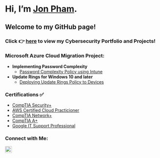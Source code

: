 # Hi, I’m [Jon Pham](https://github.com/jonphamm). 
## Welcome to my GitHub page!
### Click 👉 [here](https://github.com/jonphamm/JonCybersecurityPortfolio) to view my Cybersecurity Portfolio and Projects! 
 
### Microsoft Azure Cloud Migration Project:

- <b>Implementing Password Complexity</b>
  - [Password Complexity Policy using Intune]()
- <b>Update Rings for Windows 10 and later</b>
  - [Deploying Update Rings Policy to Devices]()


### Certifications ✅

- [CompTIA Security+](https://www.credly.com/badges/2f045b81-7a04-42f2-8626-0aace0d59ec9/linked_in_profile)
- [AWS Certified Cloud Practicioner](https://www.credly.com/badges/7fdc95be-d5a0-4800-81ec-ba3ed22113dd/linked_in_profile)
- [CompTIA Network+](https://www.credly.com/badges/a20191b8-ce2c-4614-804d-4dac7cfcd4bd/linked_in_profile)
- [CompTIA A+](https://www.credly.com/badges/2d082e16-a52b-4306-ab5e-3f7d9ee628ea/linked_in_profile)
- [Google IT Support Professional](https://www.coursera.org/account/accomplishments/specialization/certificate/S9FR4EGGP64C)

### Connect with Me:

[<img align="left" alt="JonPham | LinkedIn" width="22px" src="https://cdn.jsdelivr.net/npm/simple-icons@v3/icons/linkedin.svg" />][linkedin]

[linkedin]: https://www.linkedin.com/in/jonphamm
